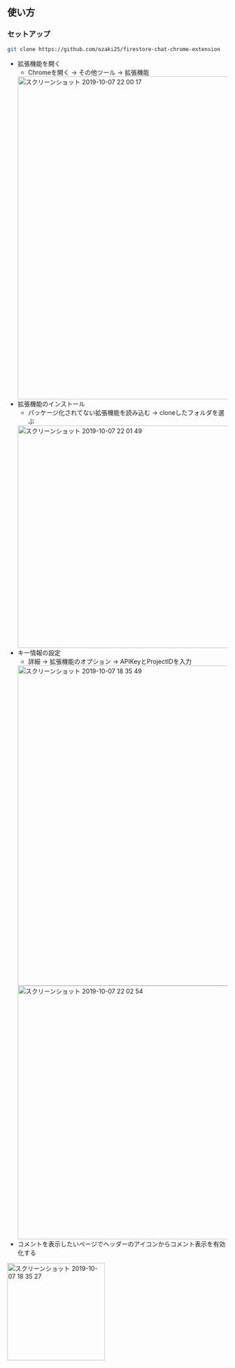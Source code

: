 ## 使い方

### セットアップ

```bash
git clone https://github.com/ozaki25/firestore-chat-chrome-extension
```

- 拡張機能を開く
    - Chromeを開く -> その他ツール -> 拡張機能
    <img width="738" alt="スクリーンショット 2019-10-07 22 00 17" src="https://user-images.githubusercontent.com/10087419/66313827-fc877480-e94d-11e9-8c0c-bdcd8b195134.png">
- 拡張機能のインストール
    - パッケージ化されてない拡張機能を読み込む -> cloneしたフォルダを選ぶ
    <img width="509" alt="スクリーンショット 2019-10-07 22 01 49" src="https://user-images.githubusercontent.com/10087419/66313910-1923ac80-e94e-11e9-8d2d-84edefff72bc.png">
- キー情報の設定
    - 詳細 -> 拡張機能のオプション -> APIKeyとProjectIDを入力
    <img width="732" alt="スクリーンショット 2019-10-07 18 35 49" src="https://user-images.githubusercontent.com/10087419/66301045-57f73980-e931-11e9-8640-3c2b9bfefcaa.png">
    <img width="580" alt="スクリーンショット 2019-10-07 22 02 54" src="https://user-images.githubusercontent.com/10087419/66313971-3ce6f280-e94e-11e9-8307-2ee9de9a3378.png">
- コメントを表示したいページでヘッダーのアイコンからコメント表示を有効化する
<img width="223" alt="スクリーンショット 2019-10-07 18 35 27" src="https://user-images.githubusercontent.com/10087419/66301048-588fd000-e931-11e9-89dc-49c7735ecd02.png">
